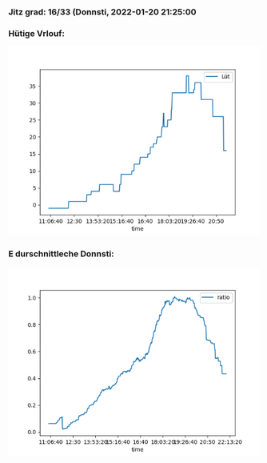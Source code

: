 ### Jitz grad: 16/33 (Donnsti, 2022-01-20 21:25:00

### Hütige Vrlouf:
![Graph](Today.png)

### E durschnittleche Donnsti:
![Graph](Donnsti.png)